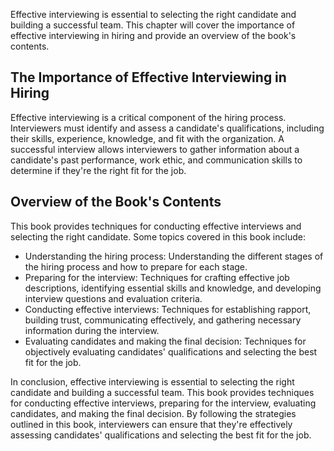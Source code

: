 
Effective interviewing is essential to selecting the right candidate and building a successful team. This chapter will cover the importance of effective interviewing in hiring and provide an overview of the book's contents.

The Importance of Effective Interviewing in Hiring
--------------------------------------------------

Effective interviewing is a critical component of the hiring process. Interviewers must identify and assess a candidate's qualifications, including their skills, experience, knowledge, and fit with the organization. A successful interview allows interviewers to gather information about a candidate's past performance, work ethic, and communication skills to determine if they're the right fit for the job.

Overview of the Book's Contents
-------------------------------

This book provides techniques for conducting effective interviews and selecting the right candidate. Some topics covered in this book include:

* Understanding the hiring process: Understanding the different stages of the hiring process and how to prepare for each stage.
* Preparing for the interview: Techniques for crafting effective job descriptions, identifying essential skills and knowledge, and developing interview questions and evaluation criteria.
* Conducting effective interviews: Techniques for establishing rapport, building trust, communicating effectively, and gathering necessary information during the interview.
* Evaluating candidates and making the final decision: Techniques for objectively evaluating candidates' qualifications and selecting the best fit for the job.

In conclusion, effective interviewing is essential to selecting the right candidate and building a successful team. This book provides techniques for conducting effective interviews, preparing for the interview, evaluating candidates, and making the final decision. By following the strategies outlined in this book, interviewers can ensure that they're effectively assessing candidates' qualifications and selecting the best fit for the job.
